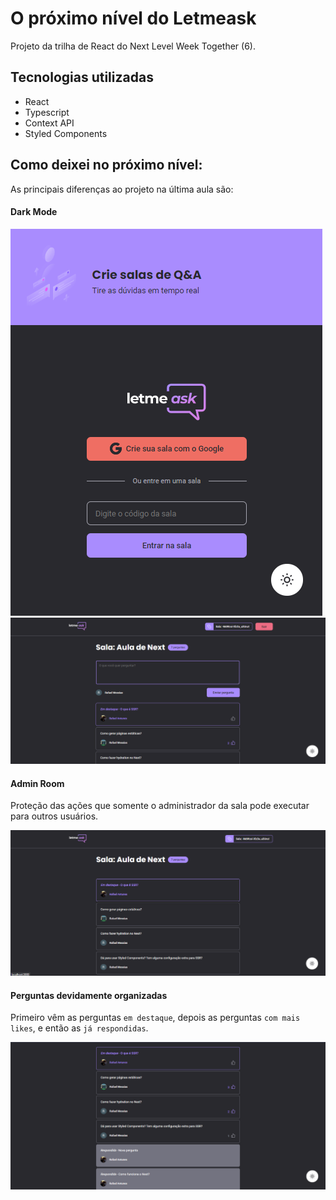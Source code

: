 # O próximo nível do Letmeask

Projeto da trilha de React do Next Level Week Together (6).

## Tecnologias utilizadas

- React
- Typescript
- Context API
- Styled Components

## Como deixei no próximo nível:

As principais diferenças ao projeto na última aula são:

#### Dark Mode

![Dark Mode](public/screenshots/home-mobile.png)
![Logged User](public/screenshots/logged-user.png)

#### Admin Room

Proteção das ações que somente o administrador da sala pode executar para outros usuários.

![Admin Room](public/screenshots/not-admin-in-admin-room.png)

#### Perguntas devidamente organizadas

Primeiro vêm as perguntas `em destaque`, depois as perguntas `com mais likes`, e então as `já respondidas`.

![Admin Room](public/screenshots/properly-sorted-questions.png)
